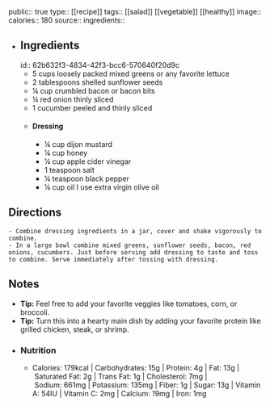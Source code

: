 public:: true
type:: [[recipe]]
tags:: [[salad]] [[vegetable]] [[healthy]]
image:: 
calories:: 180
source:: 
ingredients::

- ## Ingredients
  id:: 62b632f3-4834-42f3-bcc6-570640f20d9c
	- 5 cups loosely packed mixed greens or any favorite lettuce
	- 2 tablespoons shelled sunflower seeds
	- ¼ cup crumbled bacon or bacon bits
	- ¼ red onion thinly sliced
	- 1 cucumber peeled and thinly sliced
	- #### Dressing
		- ¼ cup dijon mustard
		- ¼ cup honey
		- ¼ cup apple cider vinegar
		- 1 teaspoon salt
		- ¼ teaspoon black pepper
		- ¼ cup oil I use extra virgin olive oil
## Directions
	- Combine dressing ingredients in a jar, cover and shake vigorously to combine.
	- In a large bowl combine mixed greens, sunflower seeds, bacon, red onions, cucumbers. Just before serving add dressing to taste and toss to combine. Serve immediately after tossing with dressing.
## Notes
- **Tip:** Feel free to add your favorite veggies like tomatoes, corn, or broccoli.
- **Tip:** Turn this into a hearty main dish by adding your favorite protein like grilled chicken, steak, or shrimp.
- ### Nutrition
	- Calories: 179kcal | Carbohydrates: 15g | Protein: 4g | Fat: 13g | Saturated Fat: 2g | Trans Fat: 1g | Cholesterol: 7mg | Sodium: 661mg | Potassium: 135mg | Fiber: 1g | Sugar: 13g | Vitamin A: 54IU | Vitamin C: 2mg | Calcium: 19mg | Iron: 1mg